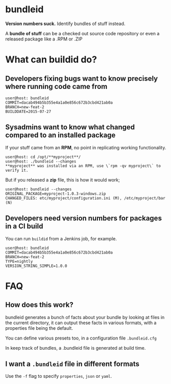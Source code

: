# bundleid
**Version numbers suck.** Identify bundles of stuff instead. 

A **bundle of stuff** can be a checked out source code repository or even a 
released package like a .RPM or .ZIP

# What can buildid do?

## Developers fixing bugs want to know precisely where running code came from

```
user@host: bundleid 
COMMIT=dacab494b5b355e4a1a0e856c672b3cbd421ab0a
BRANCH=new-feat-2
BUILDDATE=2015-07-27
```

## Sysadmins want to know what changed compared to an installed package

If your stuff came from an **RPM**, no point in replicating working functionality.
```
user@host: cd /opt/**myproject**/
user@host: ./bundleid --changes
**myproject** was installed via an RPM, use \`rpm -qv myproject\` to verify it.
```

But if you released a **zip** file, this is how it would work;

```
user@host: bundleid --changes
ORIGINAL_PACKAGE=myproject-1.0.3-windows.zip
CHANGED_FILES: etc/myproject/configuration.ini (M), /etc/myproject/bar (N)
```

## Developers need version numbers for packages in a CI build

You can run `buildid` from a Jenkins job, for example.

```
user@host: bundleid
COMMIT=dacab494b5b355e4a1a0e856c672b3cbd421ab0a
BRANCH=new-feat-2
TYPE=nightly
VERSION_STRING_SIMPLE=1.0.0
```

# FAQ 

## How does this work?

bundleid generates a bunch of facts about your bundle by looking at files in the
current directory, it can output these facts in various formats, with a 
properties file being the default. 

You can define various presets too, in a configuration file `.bundleid.cfg`

In keep track of bundles, a .bundleid file is generated at build time. 

## I want a `.bundleid` file in different formats

Use the `-f` flag to specify `properties`, `json` or `yaml`. 
